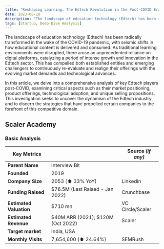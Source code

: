 ```yaml
---
title: "Reshaping Learning: The Edtech Revolution in the Post-COVID Era"
date: 2023-06-18
description: "The landscape of education technology (Edtech) has been radically transformed in the wake of the COVID-19 pandemic, with seismic shifts in how educational content is delivered and consumed. As traditional learning environments were disrupted, there arose an unprecedented reliance on digital platforms, catalyzing a period of intense growth and innovation in the Edtech sector."
tags: [Startup, Deep-Dive Analysis]
---
```





The landscape of education technology (Edtech) has been radically transformed in the wake of the COVID-19 pandemic, with seismic shifts in how educational content is delivered and consumed. As traditional learning environments were disrupted, there arose an unprecedented reliance on digital platforms, catalyzing a period of intense growth and innovation in the Edtech sector. This has compelled both established entities and emerging challengers to continuously re-evaluate and realign their offerings with the evolving market demands and technological advances.

In this article, we delve into a comprehensive analysis of key Edtech players post-COVID, examining critical aspects such as their market positioning, product offerings, technological adoption, and unique selling propositions. This investigation seeks to uncover the dynamism of the Edtech industry and to discern the strategies that have propelled certain companies to the forefront of this competitive domain.


## Scaler Academy

### Basic Analysis

| **Key Metrics** |       | Source *(if any)*|
| -------- | -------- | -------- |
|  **Parent Name**   | Interview Bit   |    |
| **Founded**    | 2019   | |
| **Company Size** | 2053 (⬆️ 33% YoY)  | Linkedin |
| **Funding Raised** | $76.5M (Last Raised - Jan 2022) | Crunchbase |
| **Estimated Valuation**  | $710 mn | VC Circle/Scaler |
| **Estimated Revenue** |  $40M ARR (2021); $120M (Oct 2022) | Scaler |
| **Target market** | India, USA |  |
| **Monthly Visits** | 7,654,600 (⬆️ 24.64%)  | SEMRush |
